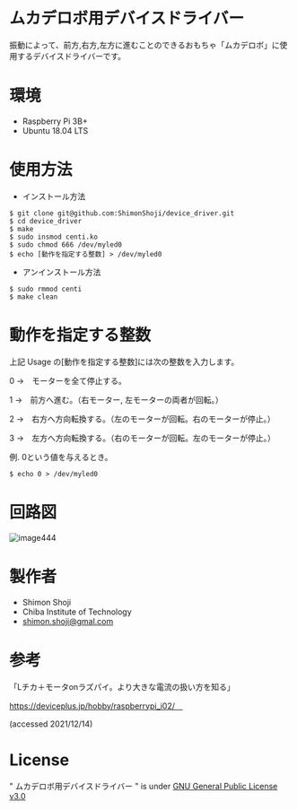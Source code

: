 # ムカデロボ用デバイスドライバー

振動によって、前方,右方,左方に進むことのできるおもちゃ「ムカデロボ」に使用するデバイスドライバーです。

# 環境

* Raspberry Pi 3B+
* Ubuntu 18.04 LTS

# 使用方法

* インストール方法

```
$ git clone git@github.com:ShimonShoji/device_driver.git
$ cd device_driver
$ make
$ sudo insmod centi.ko
$ sudo chmod 666 /dev/myled0
$ echo [動作を指定する整数] > /dev/myled0
```

* アンインストール方法
```
$ sudo rmmod centi
$ make clean
```

# 動作を指定する整数

上記 Usage の[動作を指定する整数]には次の整数を入力します。

0 →　モーターを全て停止する。

1 →　前方へ進む。（右モーター, 左モーターの両者が回転。）

2 →　右方へ方向転換する。（左のモーターが回転。右のモーターが停止。）

3 →　左方へ方向転換する。（右のモーターが回転。左のモーターが停止。）


例. 0という値を与えるとき。
```
$ echo 0 > /dev/myled0
```

# 回路図
![image444](https://user-images.githubusercontent.com/92902614/146210025-520e54f3-fea3-46bc-ab7c-86ba330e26cf.jpeg)


# 製作者

* Shimon Shoji
* Chiba Institute of Technology
* shimon.shoji@gmal.com


# 参考
「Lチカ＋モータonラズパイ。より大きな電流の扱い方を知る」　

https://deviceplus.jp/hobby/raspberrypi_i02/　

(accessed 2021/12/14)


# License
" ムカデロボ用デバイスドライバー " is under [GNU General Public License v3.0](https://github.com/ShimonShoji/device_driver/blob/main/COPYING)
